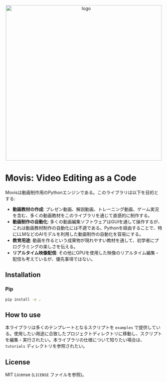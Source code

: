 <div align="center">
<img src="https://github.com/rezoo/movis/blob/main/images/movis_logo.png?raw=true" width="500" alt="logo"></img>
</div>

# Movis: Video Editing as a Code

Movisは動画制作用のPythonエンジンである。このライブラリは以下を目的とする:

* **動画教材の作成**: プレゼン動画、解説動画、トレーニング動画、ゲーム実況を含む、多くの動画教材をこのライブラリを通じて直感的に制作する。
* **動画制作の自動化**: 多くの動画編集ソフトウェアはGUIを通して操作するが、これは動画教材制作の自動化には不適である。Pythonを経由することで、特にLLMなどのAIモデルを利用した動画制作の自動化を容易にする。
* **教育用途**: 動画を作るという成果物が現れやすい教材を通して、初学者にプログラミングの楽しさを伝える。
* **リアルタイム映像配信**: その他にGPUを使用した映像のリアルタイム編集・配信も考えているが、優先事項ではない。

## Installation

### Pip

```bash
pip install -e .
```

## How to use

本ライブラリは多くのテンプレートとなるスクリプトを `examples` で提供している。使用したい用途に合致したプロジェクトディレクトリに移動し、スクリプトを編集・実行されたい。本ライブラリの仕様について知りたい場合は、 `tutorials` ディレクトリを参照されたい。

## License

MIT License (`LICENSE` ファイルを参照)。
